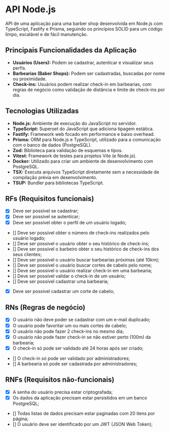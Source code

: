 # API Node.js

API de uma aplicação para uma barber shop desenvolvida em Node.js com TypeScript, Fastify e Prisma, seguindo os princípios SOLID para um código limpo, escalável e de fácil manutenção.

## Principais Funcionalidades da Aplicação

- **Usuários (Users):** Podem se cadastrar, autenticar e visualizar seus perfis.
- **Barbearias (Baber Shops):** Podem ser cadastradas, buscadas por nome ou proximidade.
- **Check-ins:** Usuários podem realizar check-in em barbearias, com regras de negócio como validação de distância e limite de check-ins por dia.

## Tecnologias Utilizadas

- **Node.js:** Ambiente de execução do JavaScript no servidor.
- **TypeScript:** Superset do JavaScript que adiciona tipagem estática.
- **Fastify:** Framework web focado em performance e baixo overhead.
- **Prisma:** ORM para Node.js e TypeScript, utilizado para a comunicação com o banco de dados (PostgreSQL).
- **Zod:** Biblioteca para validação de esquemas e tipos.
- **Vitest:** Framework de testes para projetos Vite (e Node.js).
- **Docker:** Utilizado para criar um ambiente de desenvolvimento com PostgreSQL.
- **TSX:** Executa arquivos TypeScript diretamente sem a necessidade de compilação prévia em desenvolvimento.
- **TSUP:** Bundler para bibliotecas TypeScript.

## RFs (Requisitos funcionais)

- [x] Deve ser possível se cadastrar;
- [x] Deve ser possível se autenticar;
- [x] Deve ser possível obter o perfil de um usuário logado;
- [] Deve ser possível obter o número de check-ins realizados pelo usuário logado;
- [] Deve ser possível o usuário obter o seu histórico de check-ins;
- [] Deve ser possível o barbeiro obter o seu histórico de check-ins dos seus clientes;
- [] Deve ser possível o usuário buscar barbearias próximas (até 10km);
- [] Deve ser possível o usuário buscar cortes de cabelo pelo nome;
- [] Deve ser possível o usuário realizar check-in em uma barbearia;
- [] Deve ser possível validar o check-in de um usuário;
- [] Deve ser possível cadastrar uma barbearia;
- [x] Deve ser possível cadastrar um corte de cabelo;

## RNs (Regras de negócio)

- [x] O usuário não deve poder se cadastrar com um e-mail duplicado;
- [x] O usuário pode favoritar um ou mais cortes de cabelo;
- [x] O usuário não pode fazer 2 check-ins no mesmo dia;
- [x] O usuário não pode fazer check-in se não estiver perto (100m) da barbearia;
- [x] O check-in só pode ser validado até 24 horas após ser criado;
- [] O check-in só pode ser validado por administradores;
- [] A barbearia só pode ser cadastrada por administradores;

## RNFs (Requisitos não-funcionais)

- [x] A senha do usuário precisa estar criptografada;
- [x] Os dados da aplicação precisam estar persistidos em um banco PostgreSQL;
- [] Todas listas de dados precisam estar paginadas com 20 itens por página;
- [] O usuário deve ser identificado por um JWT (JSON Web Token);

<!--START_SECTION:footer-->

<br />
<br />


<!--END_SECTION:footer-->